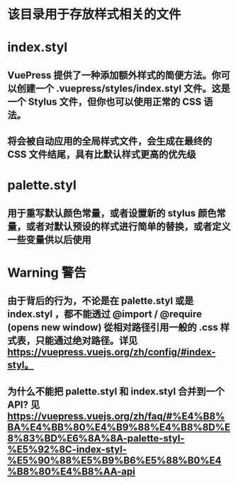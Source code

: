 # 该目录用于存放样式相关的文件

# index.styl
## VuePress 提供了一种添加额外样式的简便方法。你可以创建一个 .vuepress/styles/index.styl 文件。这是一个 Stylus 文件，但你也可以使用正常的 CSS 语法。 
## 将会被自动应用的全局样式文件，会生成在最终的 CSS 文件结尾，具有比默认样式更高的优先级

# palette.styl 
## 用于重写默认颜色常量，或者设置新的 stylus 颜色常量，或者对默认预设的样式进行简单的替换，或者定义一些变量供以后使用

# Warning 警告
## 由于背后的行为，不论是在 palette.styl 或是 index.styl ，都不能透过 @import / @require (opens new window) 從相对路径引用一般的 .css 样式表，只能通过绝对路径。详见 https://vuepress.vuejs.org/zh/config/#index-styl。
## 为什么不能把 palette.styl 和 index.styl 合并到一个 API? 见 https://vuepress.vuejs.org/zh/faq/#%E4%B8%BA%E4%BB%80%E4%B9%88%E4%B8%8D%E8%83%BD%E6%8A%8A-palette-styl-%E5%92%8C-index-styl-%E5%90%88%E5%B9%B6%E5%88%B0%E4%B8%80%E4%B8%AA-api